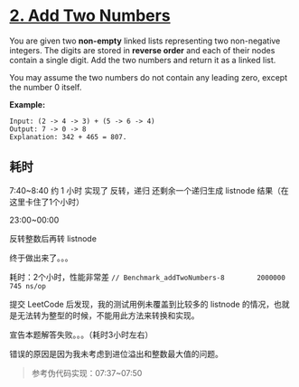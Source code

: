 # [2. Add Two Numbers](https://leetcode.com/problems/add-two-numbers/)

You are given two **non-empty** linked lists representing two non-negative integers. The digits are stored in **reverse order** and each of their nodes contain a single digit. Add the two numbers and return it as a linked list.

You may assume the two numbers do not contain any leading zero, except the number 0 itself.

**Example:**

```
Input: (2 -> 4 -> 3) + (5 -> 6 -> 4)
Output: 7 -> 0 -> 8
Explanation: 342 + 465 = 807.
```

## 耗时

7:40~8:40
约 1 小时 实现了 反转，递归
还剩余一个递归生成 listnode 结果（在这里卡住了1个小时）

23:00~00:00

反转整数后再转 listnode

终于做出来了。。。

耗时：2个小时，性能非常差 
`// Benchmark_addTwoNumbers-8   	 2000000	       745 ns/op`

提交 LeetCode 后发现，我的测试用例未覆盖到比较多的 listnode 的情况，也就是无法转为整型的时候，不能用此方法来转换和实现。

宣告本题解答失败。。。（耗时3小时左右）

错误的原因是因为我未考虑到进位溢出和整数最大值的问题。

>参考伪代码实现：07:37~07:50
